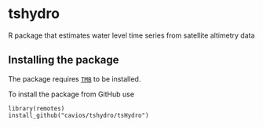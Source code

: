 # tshydro
R package that estimates water level time series from satellite altimetry data

## Installing the package

The package requires [`TMB`](http://www.tmb-project.org) to be installed.

To install the package from GitHub use

```
library(remotes)
install_github("cavios/tshydro/tsHydro")
```








